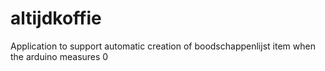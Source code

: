 # altijdkoffie
Application to support automatic creation of boodschappenlijst item when the arduino measures 0

